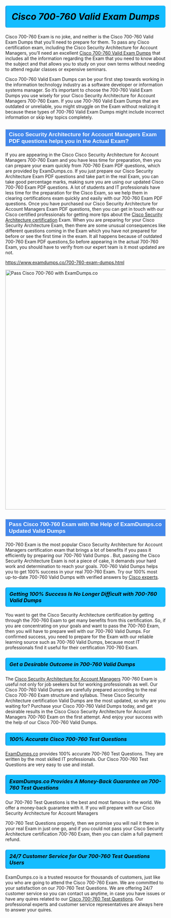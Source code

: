 <h1>                <strong><span style="display: block; color: #000000; background: #14BDFF; border: 0.5px solid #AED6F1; border-left: 3px solid #3498DB; padding: .6em; border-radius: 6px;">                     <em>Cisco 700-760 <span class="exam_variation">Valid Exam Dumps</span> </em>                </span></strong>            </h1>                        <p>Cisco 700-760 Exam is no joke, and neither is the Cisco 700-760 <span class="exam_variation">Valid Exam Dumps</span> that you’ll need to prepare for them. To pass any Cisco certification exam,             including the Cisco Security Architecture for Account Managers, you’ll need an excellent <a href="https://www.examdumps.co/700-760-exam-dumps.html">Cisco 700-760 <span class="exam_variation">Valid Exam Dumps</span></a> that includes             all the information regarding the Exam that you need to know about the subject and that allows you to study on your own terms             without needing to attend regular classes or expensive seminars.</p>                        <p>Cisco 700-760 <span class="exam_variation">Valid Exam Dumps</span> can be your first step towards working in the information technology industry as a software developer or             information systems manager. So it’s important to choose the 700-760 <span class="exam_variation">Valid Exam Dumps</span> you use wisely for your             Cisco Security Architecture for Account Managers 700-760 Exam. If you use 700-760 <span class="exam_variation">Valid Exam Dumps</span>             that are outdated or unreliable, you might struggle on the Exam without realizing it because these types of 700-760 <span class="exam_variation">Valid Exam Dumps</span>             might include incorrect information or skip key topics completely.</p>                        <h2 style="background: #4287ec; border: 1px solid #cccccc; padding: 5px 10px;">                <span style="color: #ffffff;">                    <span style="font-size: 11pt;">                        <span style="line-height: normal;">                            <span style="font-family: Calibri,sans-serif;">                                <strong>                                    <span style="font-size: 13.0pt;">Cisco Security Architecture for Account Managers <span class="exam_variation2">Exam PDF questions</span> helps you in the Actual Exam?</span>                                </strong>                            </span>                        </span>                    </span>                </span>            </h2>                        <p>If you are appearing in the Cisco Cisco Security Architecture for Account Managers 700-760 Exam and             you have less time for preparation, then you can prepare your exam quickly from 700-760 <span class="exam_variation2">Exam PDF questions</span>, which are provided by ExamDumps.co.             If you just prepare our Cisco Security Architecture <span class="exam_variation2">Exam PDF questions</span> and take part in the real Exam, you can take good percentage marks, making sure you are             using our updated Cisco 700-760 <span class="exam_variation2">Exam PDF questions</span>. A lot of students and IT professionals have less time for the preparation for the Cisco Exam,             so we help them in clearing certifications exam quickly and easily with our 700-760 <span class="exam_variation2">Exam PDF questions</span>. Once you have purchased our             Cisco Security Architecture for Account Managers <span class="exam_variation2">Exam PDF questions</span>, then you can get in touch with our             Cisco certified professionals for getting more tips about the <a href="https://www.examdumps.co/cisco-security-architecture-exam-dumps.html">Cisco Security Architecture certification</a> Exam. When you are preparing for your              Cisco Security Architecture Exam, then there are some unusual consequences like different questions coming in the Exam which you have not prepared            for before or see the first time in the exam. It all happens because of outdated 700-760 <span class="exam_variation2">Exam PDF questions</span>,So before appearing in the actual             700-760 Exam, you should have to verify from our expert team is it most updated are not.</p>                        <p><a href="https://www.examdumps.co/700-760-exam-dumps.html">https://www.examdumps.co/700-760-exam-dumps.html</a></p>                        <p><a href="https://www.examdumps.co/"><img src="https://www.examdumps.co//images/banners/big-sale-20-percent-discount-offer-examdumps.jpg" class="postImage" alt="Pass Cisco 700-760 with ExamDumps.co" width="750"></a></p>                            <h2 style="background: #4287ec; border: 1px solid #cccccc; padding: 5px 10px;">                <span style="color: #ffffff;">                    <span style="font-size: 11pt;">                        <span style="line-height: normal;">                            <span style="font-family: Calibri,sans-serif;">                                <strong>                                    <span style="font-size: 13.0pt;">Pass Cisco 700-760 Exam with the Help of ExamDumps.co Updated <span class="exam_variation3">Valid Dumps</span></span>                                </strong>                            </span>                        </span>                    </span>                </span>            </h2>                        <p>700-760 Exam is the most popular Cisco Security Architecture for Account Managers certification exam that brings a             lot of benefits if you pass it efficiently by preparing our 700-760 <span class="exam_variation3">Valid Dumps</span> . But, passing the Cisco Security Architecture Exam is not a piece of cake,             It demands your hard work and determination to reach your goals. 700-760 <span class="exam_variation3">Valid Dumps</span> helps you to get 100% success in your real 700-760 Exam.             Try our 100% most up-to-date 700-760 <span class="exam_variation3">Valid Dumps</span> with verified answers by <a href="https://www.examdumps.co/cisco-exam-dumps.html">Cisco experts</a>.</p>                        <h3>                <strong>                    <span style="display: block; color: #000000; background: #14BDFF; border: 0.5px solid #AED6F1; border-left: 3px solid #3498DB; padding: .6em; border-radius: 6px;">                        <em>Getting 100% Success Is No Longer Difficult with 700-760 <span class="exam_variation3">Valid Dumps</span></em>                    </span>                </strong>            </h3>                        <p>You want to get the Cisco Security Architecture certification by getting through the 700-760 Exam to get many benefits from this certification.             So, if you are concentrating on your goals and want to pass the 700-760 Exam, then you will have to prepare well with our 700-760 <span class="exam_variation3">Valid Dumps</span>.             For confirmed success, you need to prepare for the Exam with our reliable learning source such as 700-760 <span class="exam_variation3">Valid Dumps</span>, because most             IT professionals find it useful for their certification 700-760 Exam.</p>                        <h3>                <strong>                    <span style="display: block; color: #000000; background: #14BDFF; border: 0.5px solid #AED6F1; border-left: 3px solid #3498DB; padding: .6em; border-radius: 6px;">                        <em>Get a Desirable Outcome in 700-760 <span class="exam_variation3">Valid Dumps</span></em>                    </span>                </strong>            </h3>                        <p>The <a href="https://www.examdumps.co/700-760-exam-dumps.html">Cisco Security Architecture for Account Managers</a> 700-760 Exam is useful not only for job seekers but             for working professionals as well. Our Cisco 700-760 <span class="exam_variation3">Valid Dumps</span> are carefully prepared according to the real Cisco 700-760 Exam structure and syllabus.             These Cisco Security Architecture certification <span class="exam_variation3">Valid Dumps</span> are the most updated, so why are you waiting for? Purchase your Cisco 700-760 <span class="exam_variation3">Valid Dumps</span> today,             and get desirable results in the Cisco Cisco Security Architecture for Account Managers 700-760 Exam on the first attempt.             And enjoy your success with the help of our Cisco 700-760 <span class="exam_variation3">Valid Dumps</span>.</p>                        <h3>                <strong>                    <span style="display: block; color: #000000; background: #14BDFF; border: 0.5px solid #AED6F1; border-left: 3px solid #3498DB; padding: .6em; border-radius: 6px;">                        <em>100% Accurate Cisco 700-760 <span class="exam_variation4">Test Questions</span></em>                    </span>                </strong>            </h3>                        <p><a href="https://www.examdumps.co/">ExamDumps.co</a> provides 100% accurate 700-760 <span class="exam_variation4">Test Questions</span>. They are written by the most skilled IT professionals.             Our Cisco 700-760 <span class="exam_variation4">Test Questions</span> are very easy to use and install.</p>                        <h3>                <strong>                    <span style="display: block; color: #000000; background: #14BDFF; border: 0.5px solid #AED6F1; border-left: 3px solid #3498DB; padding: .6em; border-radius: 6px;">                        <em>ExamDumps.co Provides A Money-Back Guarantee on  700-760 <span class="exam_variation4">Test Questions</span></em>                    </span>                </strong>            </h3>                        <p>Our 700-760 <span class="exam_variation4">Test Questions</span> is the best and most famous in the world. We offer a money-back guarantee with it.             If you will prepare with our Cisco Security Architecture for Account Managers</p>            <p>700-760 <span class="exam_variation4">Test Questions</span> properly, then we promise you will nail it there in your real Exam in just one go, and             if you could not pass your Cisco Security Architecture certification 700-760 Exam, then you can claim a full payment refund.</p>                        <h3>                <strong>                    <span style="display: block; color: #000000; background: #14BDFF; border: 0.5px solid #AED6F1; border-left: 3px solid #3498DB; padding: .6em; border-radius: 6px;">                        <em>24/7 Customer Service for Our 700-760 <span class="exam_variation4">Test Questions</span> Users</em>                    </span>                </strong>            </h3>                        <p>ExamDumps.co is a trusted resource for thousands of customers, just like you who are going to attend the Cisco 700-760 Exam.             We are committed to your satisfaction on our 700-760 <span class="exam_variation4">Test Questions</span>. We are offering 24/7 customer service so you can contact us anytime,             in case you have issues or have any quires related to our <a href="https://www.examdumps.co/700-760-exam-dumps.html">Cisco 700-760 <span class="exam_variation4">Test Questions</span></a>. Our professional experts and customer service             representatives are always here to answer your quires.</p>                    
